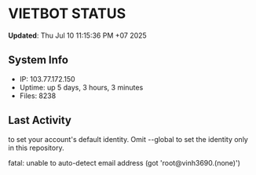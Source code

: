 # VIETBOT STATUS
**Updated**: Thu Jul 10 11:15:36 PM +07 2025

## System Info
- IP: 103.77.172.150
- Uptime: up 5 days, 3 hours, 3 minutes
- Files: 8238

## Last Activity

to set your account's default identity.
Omit --global to set the identity only in this repository.

fatal: unable to auto-detect email address (got 'root@vinh3690.(none)')
